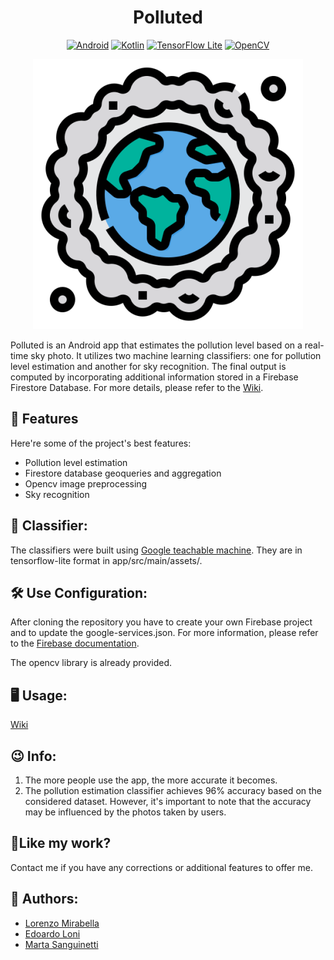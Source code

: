 <h1 align="center" id="title">Polluted</h1>

<div align="center">
    <a href="https://www.android.com"><img src="https://img.shields.io/badge/Android-13-3DDC84.svg?style=flat&logo=android&logoColor=white" alt="Android"></a>
    <a href="https://kotlinlang.org"><img src="https://img.shields.io/badge/Kotlin-1.8.21-0095D5.svg?style=flat&logo=kotlin&logoColor=white" alt="Kotlin"></a>
    <a href="https://www.tensorflow.org/lite"><img src="https://img.shields.io/badge/TensorFlow Lite-0.1.100-FF6F00.svg?style=flat&logo=tensorflow&logoColor=white" alt="TensorFlow Lite"></a>
    <a href="https://opencv.org"><img src="https://img.shields.io/badge/OpenCV-4.7.0-5C3EE8.svg?style=flat&logo=opencv&logoColor=white" alt="OpenCV"></a>
</div>





<p align="center">
    <img src="app/src/main/res/mipmap-xxxhdpi/ic_launcher_foreground.png" alt="App Icon">
</p>



<p id="description">Polluted is an Android app that estimates the pollution level based on a real-time sky photo. It utilizes two machine learning classifiers: one for pollution level estimation and another for sky recognition. The final output is computed by incorporating additional information stored in a Firebase Firestore Database. For more details, please refer to the <a href="https://github.com/mirawara/Polluted/wiki">Wiki</a>.
</p>

  
  
<h2>🧐 Features</h2>

Here're some of the project's best features:

*   Pollution level estimation
*   Firestore database geoqueries and aggregation
*   Opencv image preprocessing
*   Sky recognition

<h2>🧠 Classifier:</h2>
The classifiers were built using <a href="https://teachablemachine.withgoogle.com/">Google teachable machine</a>. They are in tensorflow-lite format in app/src/main/assets/.

<h2>🛠️ Use Configuration:</h2>

<p>After cloning the repository you have to create your own Firebase project and to update the google-services.json. For more information, please refer to the <a href="https://firebase.google.com/docs">Firebase documentation</a>.

The opencv library is already provided.</p>



<h2>🖥️ Usage: </h2>
<a href="https://github.com/mirawara/Polluted/wiki">Wiki</a>
<h2>😉 Info: </h2>

1. The more people use the app, the more accurate it becomes.
2. The pollution estimation classifier achieves 96% accuracy based on the considered dataset. However, it's important to note that the accuracy may be influenced by the photos taken by users.

<h2>💖Like my work?</h2>

Contact me if you have any corrections or additional features to offer me.

<h2>👥 Authors:</h2>
<ul>
  <li><a href="https://github.com/mirawara">Lorenzo Mirabella</a></li>
  <li><a href="https://https://github.com/EdoardoLoni">Edoardo Loni</a></li>
  <li><a href="https://github.com/msanguinetti2">Marta Sanguinetti</a></li>
</ul>
